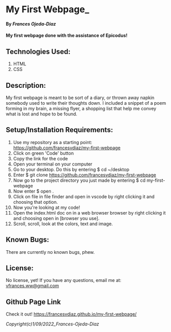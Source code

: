 # My First Webpage_
#### By *Frances Ojeda-Diaz*
#### My first webpage done with the assistance of Epicodus!

## Technologies Used:
1. HTML
2. CSS

## Description:
My first webpage is meant to be sort of a diary, or thrown away napkin somebody used to write their thoughts down. I included a snippet of a poem forming in my brain, a missing flyer, a shopping list that help me convey what is lost and hope to be found.

## Setup/Installation Requirements:
1. Use my repository as a starting point: https://github.com/francesvdiaz/my-first-webpage
2. Click on green 'Code' button
3. Copy the link for the code
4. Open your terminal on your computer
5. Go to your desktop. Do this by entering $ cd ~/desktop
6. Enter $ git clone https://github.com/francesvdiaz/my-first-webpage
7. Now go to the project directory you just made by entering $ cd my-first-webpage
8. Now enter $ open .
9. Click on file in file finder and open in vscode by right clicking it and choosing that option.
10. Now you're looking at my code!
11. Open the index.html doc on in a web browser browser by right clicking it and choosing open in [browser you use].
12. Scroll, scroll, look at the colors, text and image.

## Known Bugs:
There are currently no known bugs, phew.

## License:
No license, yet! If you have any questions, email me at: vfrances.ww@gmail.com

## Github Page Link
Check it out! https://francesvdiaz.github.io/my-first-webpage/

*Copyright(c)_1/09/2022_Frances-Ojeda-Diaz_*

